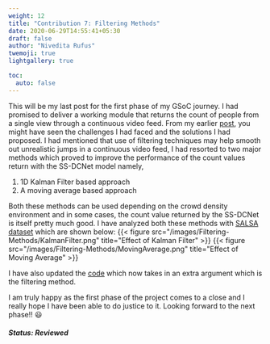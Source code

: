 ```yaml
---
weight: 12
title: "Contribution 7: Filtering Methods"
date: 2020-06-29T14:55:41+05:30
draft: false
author: "Nivedita Rufus"
twemoji: true
lightgallery: true

toc:
  auto: false
---
```


This will be my last post for the first phase of my GSoC journey. I had promised to deliver a working module that returns the count of people from a single view through a continuous video feed. From my earlier [post](https://niveditarufus.github.io/posts/ssdcnet-vs-ssdnet/), you might have seen the challenges I had faced and the solutions I had proposed. I had mentioned that use of filtering techniques may help smooth out unrealistic jumps in a continuous video feed, I had resorted to two major methods which proved to improve the performance of the count values return with the SS-DCNet model namely, 
1. 1D Kalman Filter based approach
2. A moving average based approach  

Both these methods can be used depending on the crowd density environment and in some cases, the count value returned by the SS-DCNet is itself pretty much good. I have analyzed both these methods with [SALSA dataset](https://tev.fbk.eu/salsa) which are shown below: 
{{< figure src="/images/Filtering-Methods/KalmanFilter.png" title="Effect of Kalman Filter" >}} 
{{< figure src="/images/Filtering-Methods/MovingAverage.png" title="Effect of Moving Average" >}} 

I have also updated the [code](https://github.com/niveditarufus/PeopleCounter-SSDCNet) which now takes in an extra argument which is the filtering method.  
  
I am truly happy as the first phase of the project comes to a close and I really hope I have been able to do justice to it. Looking forward to the next phase!! :smiley:  

##### Status: Reviewed